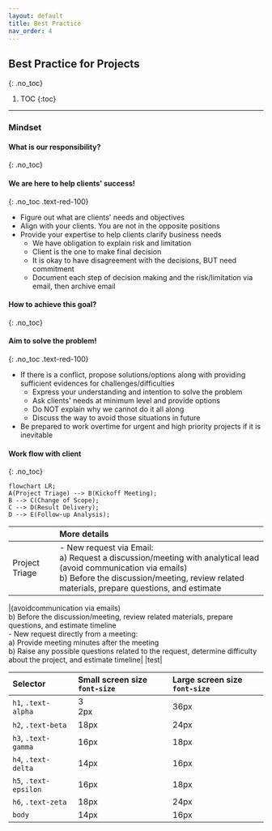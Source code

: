 ```yaml
---
layout: default
title: Best Practice
nav_order: 4
---
```

## Best Practice for Projects
{: .no_toc}

1. TOC
{:toc}

---

### Mindset

#### What is our responsibility?
{: .no_toc}
#### We are here to help clients' success!
{: .no_toc .text-red-100}
- Figure out what are clients' needs and objectives
- Align with your clients. You are not in the opposite positions
- Provide your expertise to help clients clarify business needs
  - We have obligation to explain risk and limitation
  - Client is the one to make final decision
  - It is okay to have disagreement with the decisions, BUT need commitment
  - Document each step of decision making and the risk/limitation via email, then archive email

#### How to achieve this goal?
{: .no_toc}
#### Aim to solve the problem!
{: .no_toc .text-red-100}
- If there is a conflict, propose solutions/options along with providing sufficient evidences for challenges/difficulties
  - Express your understanding and intention to solve the problem
  - Ask clients' needs at minimum level and provide options
  - Do NOT explain why we cannot do it all along
  - Discuss the way to avoid those situations in future
- Be prepared to work overtime for urgent and high priority projects if it is inevitable

#### Work flow with client
{: .no_toc}
```mermaid
flowchart LR;
A(Project Triage) --> B(Kickoff Meeting);
B --> C(Change of Scope);
C --> D(Result Delivery);
D --> E(Follow-up Analysis);
```
|              |More details                                                                                      |
|:-------------|:-------------------------------------------------------------------------------------------------|
|Project Triage|- New request via Email:<br/>a) Request a discussion/meeting with analytical lead (avoid communication via emails)<br/>b) Before the discussion/meeting, review related materials, prepare questions, and estimate|





|(avoidcommunication via emails)<br/>b) Before the discussion/meeting, review related materials, prepare questions, and estimate timeline <br/>- New request directly from a meeting:<br/>a) Provide meeting minutes after the meeting<br/>b) Raise any possible questions related to the request, determine difficulty about the project, and estimate timeline|
|test|


| Selector              | Small screen size `font-size`    | Large screen size `font-size` |
|:----------------------|:---------------------------------|:------------------------------|
| `h1`, `.text-alpha`   | 3<br/>2px                        | 36px                          |
| `h2`, `.text-beta`    | 18px                             | 24px                          |
| `h3`, `.text-gamma`   | 16px                             | 18px                          |
| `h4`, `.text-delta`   | 14px                             | 16px                          |
| `h5`, `.text-epsilon` | 16px                             | 18px                          |
| `h6`, `.text-zeta`    | 18px                             | 24px                          |
| `body`                | 14px                             | 16px                          |
